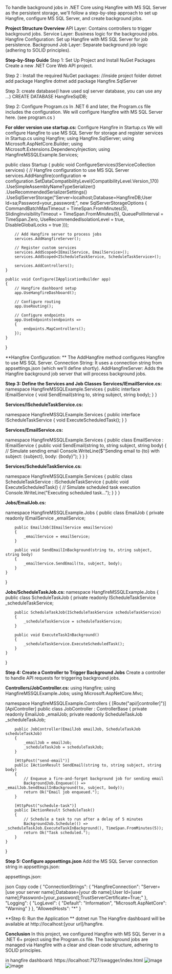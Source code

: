 To handle background jobs in .NET Core using Hangfire with MS SQL Server as the persistent storage, we'll follow a step-by-step approach to set up Hangfire, configure MS SQL Server, and create background jobs.

**Project Structure Overview**
API Layer: Contains controllers to trigger background jobs.
Service Layer: Business logic for the background jobs.
Hangfire Configuration: Set up Hangfire with MS SQL Server for job persistence.
Background Job Layer: Separate background job logic (adhering to SOLID principles).

**Step-by-Step Guide**
Step 1: Set Up Project and Install NuGet Packages
Create a new .NET Core Web API project.

Step 2 : Install the required NuGet packages:
//inside project folder
dotnet add package Hangfire
dotnet add package Hangfire.SqlServer

Step 3: create database(I have used sql server database, you can use any ...)
CREATE DATABASE HangfireSqlDB;

Step 2: Configure Program.cs
In .NET 6 and later, the Program.cs file includes the configuration. We will configure Hangfire with MS SQL Server here.
(see program.cs )

**For older version use startup.cs:**
Configure Hangfire in Startup.cs
We will configure Hangfire to use MS SQL Server for storage and register services in Startup.cs
using Hangfire;
using Hangfire.SqlServer;
using Microsoft.AspNetCore.Builder;
using Microsoft.Extensions.DependencyInjection;
using HangfireMSSQLExample.Services;

public class Startup
{
    public void ConfigureServices(IServiceCollection services)
    {
        // Hangfire configuration to use MS SQL Server
        services.AddHangfire(configuration => 
            configuration.SetDataCompatibilityLevel(CompatibilityLevel.Version_170)
                         .UseSimpleAssemblyNameTypeSerializer()
                         .UseRecommendedSerializerSettings()
                         .UseSqlServerStorage("Server=localhost;Database=HangfireDB;User Id=sa;Password=your_password;", 
                         new SqlServerStorageOptions
                         {
                             CommandBatchMaxTimeout = TimeSpan.FromMinutes(5),
                             SlidingInvisibilityTimeout = TimeSpan.FromMinutes(5),
                             QueuePollInterval = TimeSpan.Zero,
                             UseRecommendedIsolationLevel = true,
                             DisableGlobalLocks = true
                         }));

        // Add Hangfire server to process jobs
        services.AddHangfireServer();

        // Register custom services
        services.AddScoped<IEmailService, EmailService>();
        services.AddScoped<IScheduleTaskService, ScheduleTaskService>();

        services.AddControllers();
    }

    public void Configure(IApplicationBuilder app)
    {
        // Hangfire dashboard setup
        app.UseHangfireDashboard();

        // Configure routing
        app.UseRouting();

        // Configure endpoints
        app.UseEndpoints(endpoints =>
        {
            endpoints.MapControllers();
        });
    }
}

**Hangfire Configuration: **
The AddHangfire method configures Hangfire to use MS SQL Server.
Connection String: It uses a connection string from appsettings.json (which we'll define shortly).
AddHangfireServer: Adds the Hangfire background job server that will process background jobs.

**Step 3: Define the Services and Job Classes**
**Services/IEmailService.cs:**
namespace HangfireMSSQLExample.Services
{
    public interface IEmailService
    {
        void SendEmail(string to, string subject, string body);
    }
}


**Services/IScheduleTaskService.cs:**

namespace HangfireMSSQLExample.Services
{
    public interface IScheduleTaskService
    {
        void ExecuteScheduledTask();
    }
}


**Services/EmailService.cs:**

namespace HangfireMSSQLExample.Services
{
    public class EmailService : IEmailService
    {
        public void SendEmail(string to, string subject, string body)
        {
            // Simulate sending email
            Console.WriteLine($"Sending email to {to} with subject: {subject}, body: {body}");
        }
    }
}


**Services/ScheduleTaskService.cs:**

namespace HangfireMSSQLExample.Services
{
    public class ScheduleTaskService : IScheduleTaskService
    {
        public void ExecuteScheduledTask()
        {
            // Simulate scheduled task execution
            Console.WriteLine("Executing scheduled task...");
        }
    }
}


**Jobs/EmailJob.cs:**

namespace HangfireMSSQLExample.Jobs
{
    public class EmailJob
    {
        private readonly IEmailService _emailService;

        public EmailJob(IEmailService emailService)
        {
            _emailService = emailService;
        }

        public void SendEmailInBackground(string to, string subject, string body)
        {
            _emailService.SendEmail(to, subject, body);
        }
    }
}


**Jobs/ScheduleTaskJob.cs:**
namespace HangfireMSSQLExample.Jobs
{
    public class ScheduleTaskJob
    {
        private readonly IScheduleTaskService _scheduleTaskService;

        public ScheduleTaskJob(IScheduleTaskService scheduleTaskService)
        {
            _scheduleTaskService = scheduleTaskService;
        }

        public void ExecuteTaskInBackground()
        {
            _scheduleTaskService.ExecuteScheduledTask();
        }
    }
}


**Step 4: Create a Controller to Trigger Background Jobs**
Create a controller to handle API requests for triggering background jobs.

**Controllers/JobController.cs:**
using Hangfire;
using HangfireMSSQLExample.Jobs;
using Microsoft.AspNetCore.Mvc;

namespace HangfireMSSQLExample.Controllers
{
    [Route("api/[controller]")]
    [ApiController]
    public class JobController : ControllerBase
    {
        private readonly EmailJob _emailJob;
        private readonly ScheduleTaskJob _scheduleTaskJob;

        public JobController(EmailJob emailJob, ScheduleTaskJob scheduleTaskJob)
        {
            _emailJob = emailJob;
            _scheduleTaskJob = scheduleTaskJob;
        }

        [HttpPost("send-email")]
        public IActionResult SendEmail(string to, string subject, string body)
        {
            // Enqueue a fire-and-forget background job for sending email
            BackgroundJob.Enqueue(() => _emailJob.SendEmailInBackground(to, subject, body));
            return Ok("Email job enqueued.");
        }

        [HttpPost("schedule-task")]
        public IActionResult ScheduleTask()
        {
            // Schedule a task to run after a delay of 5 minutes
            BackgroundJob.Schedule(() => _scheduleTaskJob.ExecuteTaskInBackground(), TimeSpan.FromMinutes(5));
            return Ok("Task scheduled.");
        }
    }
}

**Step 5: Configure appsettings.json**
Add the MS SQL Server connection string in appsettings.json:

appsettings.json:

json
Copy code
{
  "ConnectionStrings": {
    "HangfireConnection": "Server=[use your server name];Database=[your db name];User Id=[user name];Password=[your_password];TrustServerCertificate=True;"
  },
  "Logging": {
    "LogLevel": {
      "Default": "Information",
      "Microsoft.AspNetCore": "Warning"
    }
  },
  "AllowedHosts": "*"
}

**Step 6: Run the Application **
dotnet run
The Hangfire dashboard will be available at http://localhost:[your url]/hangfire.

**Conclusion**
In this project, we configured Hangfire with MS SQL Server in a .NET 6+ project using the Program.cs file. 
The background jobs are managed via Hangfire with a clear and clean code structure, adhering to SOLID principles.

in hangfire dashboard: https://localhost:7127/swagger/index.html
![image](https://github.com/user-attachments/assets/00b31a19-250b-4dd7-849d-caa4a380a67e)
![image](https://github.com/user-attachments/assets/b805cafa-40ee-40f5-89e9-2f5ac5ad9ba8)
